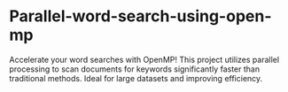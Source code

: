 # Parallel-word-search-using-open-mp
Accelerate your word searches with OpenMP! This project utilizes parallel processing to scan documents for keywords significantly faster than traditional methods. Ideal for large datasets and improving efficiency.
